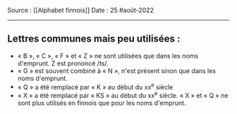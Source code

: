 Source : [[Alphabet finnois]]
Date : 25 #août-2022
***

## Lettres communes mais peu utilisées :
-   « B », « C », « F » et « Z » ne sont utilisées que dans les noms d'emprunt. Z est prononcé /ts/.
-   « G » est souvent combiné à « N », n'est présent sinon que dans les noms d'emprunt.
-   « Q » a été remplacé par « K » au début du xx<sup>e</sup> siècle
-   « X » a été remplacé par « KS » au début du xx<sup>e</sup> siècle.
« X » et « Q » ne sont plus utilisés en finnois que pour les noms d'emprunt.